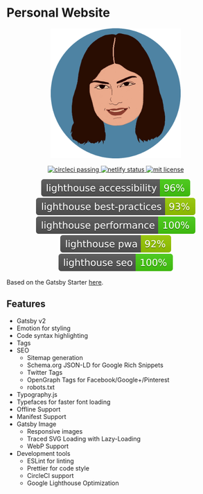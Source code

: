 # Personal Website

<p align="center">
  <a href="https://github.com/francesca418/personal-website" target="_blank">
    <img
      src="/static/logo/banner.png"
      width="300"
      height="300"
      alt="Francesca Marini"
      title="Francesca Marini Personal Website"
    />
  </a>
</p>

<p align="center">
<a href="https://circleci.com/gh/francesca418/personal-website" target="_blank">
    <img
      src="https://circleci.com/gh/francesca418/personal-website.svg?style=shield"
      alt="circleci passing"
    />
  </a>
  <a href="https://app.netlify.com/sites/awesome-sammet-06adeb/deploys" target="_blank">
    <img
      src="https://api.netlify.com/api/v1/badges/cce2a53f-bd76-4160-a0a3-b59d56ed14d9/deploy-status"
      alt="netlify status"
    />
  </a>
</a>
  <a href="https://opensource.org/licenses/MIT" target="_blank">
    <img
      src="https://img.shields.io/badge/License-MIT-yellow.svg"
      alt="mit license"
    />
  </a>
</p>

<p align="center">
<a href="http://francesca-marini.info" target="_blank">
    <img
      src="test_results/lighthouse_accessibility.svg"
      alt="lighthouse accessibility"
    />
  </a>
  <a href="http://francesca-marini.info" target="_blank">
    <img
      src="test_results/lighthouse_best-practices.svg"
      alt="lighthouse best practices"
    />
  </a>
  <a href="http://francesca-marini.info" target="_blank">
    <img
      src="test_results/lighthouse_performance.svg"
      alt="lighthouse performance"
    />
  </a>
  <a href="http://francesca-marini.info" target="_blank">
    <img
      src="test_results/lighthouse_pwa.svg"
      alt="lighthouse pwa"
    />
  </a>
  <a href="http://francesca-marini.info" target="_blank">
    <img
      src="test_results/lighthouse_seo.svg"
      alt="lighthouse seo"
    />
  </a>
</p>

Based on the Gatsby Starter <a href="https://github.com/justinformentin/gatsby-v2-tutorial-starter" target="_blank">here</a>.

## Features

- Gatsby v2
- Emotion for styling
- Code syntax highlighting
- Tags
- SEO
  - Sitemap generation
  - Schema.org JSON-LD for Google Rich Snippets
  - Twitter Tags
  - OpenGraph Tags for Facebook/Google+/Pinterest
  - robots.txt
- Typography.js
- Typefaces for faster font loading
- Offline Support
- Manifest Support
- Gatsby Image
  - Responsive images
  - Traced SVG Loading with Lazy-Loading
  - WebP Support
- Development tools
  - ESLint for linting
  - Prettier for code style
  - CircleCI support
  - Google Lighthouse Optimization